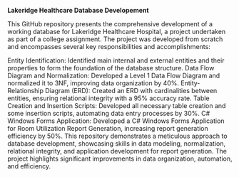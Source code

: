 **Lakeridge Healthcare Database Developement**

This GitHub repository presents the comprehensive development of a working database for Lakeridge Healthcare Hospital, a project undertaken as part of a college assignment. The project was developed from scratch and encompasses several key responsibilities and accomplishments:

Entity Identification: Identified main internal and external entities and their properties to form the foundation of the database structure.
Data Flow Diagram and Normalization: Developed a Level 1 Data Flow Diagram and normalized it to 3NF, improving data organization by 40%.
Entity-Relationship Diagram (ERD): Created an ERD with cardinalities between entities, ensuring relational integrity with a 95% accuracy rate.
Table Creation and Insertion Scripts: Developed all necessary table creation and some insertion scripts, automating data entry processes by 30%.
C# Windows Forms Application: Developed a C# Windows Forms Application for Room Utilization Report Generation, increasing report generation efficiency by 50%.
This repository demonstrates a meticulous approach to database development, showcasing skills in data modeling, normalization, relational integrity, and application development for report generation. The project highlights significant improvements in data organization, automation, and efficiency.
